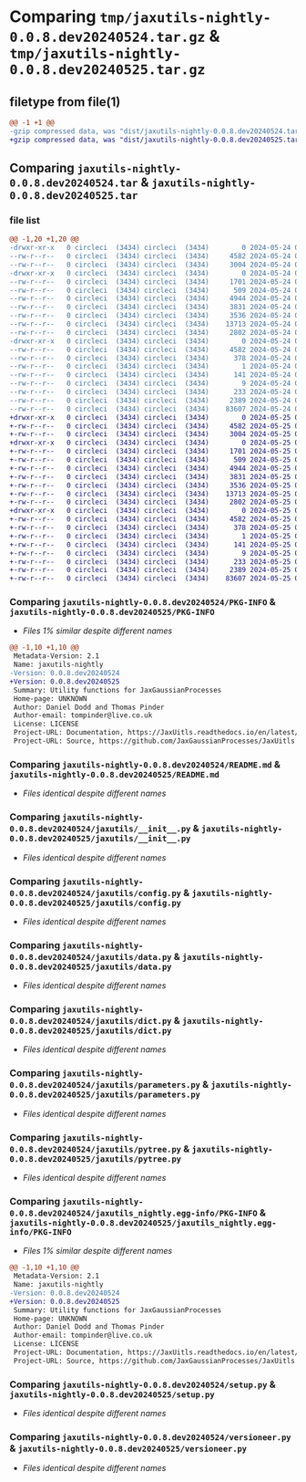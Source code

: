 # Comparing `tmp/jaxutils-nightly-0.0.8.dev20240524.tar.gz` & `tmp/jaxutils-nightly-0.0.8.dev20240525.tar.gz`

## filetype from file(1)

```diff
@@ -1 +1 @@
-gzip compressed data, was "dist/jaxutils-nightly-0.0.8.dev20240524.tar", last modified: Fri May 24 00:06:51 2024, max compression
+gzip compressed data, was "dist/jaxutils-nightly-0.0.8.dev20240525.tar", last modified: Sat May 25 00:06:43 2024, max compression
```

## Comparing `jaxutils-nightly-0.0.8.dev20240524.tar` & `jaxutils-nightly-0.0.8.dev20240525.tar`

### file list

```diff
@@ -1,20 +1,20 @@
-drwxr-xr-x   0 circleci  (3434) circleci  (3434)        0 2024-05-24 00:06:51.131870 jaxutils-nightly-0.0.8.dev20240524/
--rw-r--r--   0 circleci  (3434) circleci  (3434)     4582 2024-05-24 00:06:51.131870 jaxutils-nightly-0.0.8.dev20240524/PKG-INFO
--rw-r--r--   0 circleci  (3434) circleci  (3434)     3004 2024-05-24 00:06:42.000000 jaxutils-nightly-0.0.8.dev20240524/README.md
-drwxr-xr-x   0 circleci  (3434) circleci  (3434)        0 2024-05-24 00:06:51.135870 jaxutils-nightly-0.0.8.dev20240524/jaxutils/
--rw-r--r--   0 circleci  (3434) circleci  (3434)     1701 2024-05-24 00:06:42.000000 jaxutils-nightly-0.0.8.dev20240524/jaxutils/__init__.py
--rw-r--r--   0 circleci  (3434) circleci  (3434)      509 2024-05-24 00:06:51.135870 jaxutils-nightly-0.0.8.dev20240524/jaxutils/_version.py
--rw-r--r--   0 circleci  (3434) circleci  (3434)     4944 2024-05-24 00:06:42.000000 jaxutils-nightly-0.0.8.dev20240524/jaxutils/config.py
--rw-r--r--   0 circleci  (3434) circleci  (3434)     3831 2024-05-24 00:06:42.000000 jaxutils-nightly-0.0.8.dev20240524/jaxutils/data.py
--rw-r--r--   0 circleci  (3434) circleci  (3434)     3536 2024-05-24 00:06:42.000000 jaxutils-nightly-0.0.8.dev20240524/jaxutils/dict.py
--rw-r--r--   0 circleci  (3434) circleci  (3434)    13713 2024-05-24 00:06:42.000000 jaxutils-nightly-0.0.8.dev20240524/jaxutils/parameters.py
--rw-r--r--   0 circleci  (3434) circleci  (3434)     2802 2024-05-24 00:06:42.000000 jaxutils-nightly-0.0.8.dev20240524/jaxutils/pytree.py
-drwxr-xr-x   0 circleci  (3434) circleci  (3434)        0 2024-05-24 00:06:51.131870 jaxutils-nightly-0.0.8.dev20240524/jaxutils_nightly.egg-info/
--rw-r--r--   0 circleci  (3434) circleci  (3434)     4582 2024-05-24 00:06:51.000000 jaxutils-nightly-0.0.8.dev20240524/jaxutils_nightly.egg-info/PKG-INFO
--rw-r--r--   0 circleci  (3434) circleci  (3434)      378 2024-05-24 00:06:51.000000 jaxutils-nightly-0.0.8.dev20240524/jaxutils_nightly.egg-info/SOURCES.txt
--rw-r--r--   0 circleci  (3434) circleci  (3434)        1 2024-05-24 00:06:51.000000 jaxutils-nightly-0.0.8.dev20240524/jaxutils_nightly.egg-info/dependency_links.txt
--rw-r--r--   0 circleci  (3434) circleci  (3434)      141 2024-05-24 00:06:51.000000 jaxutils-nightly-0.0.8.dev20240524/jaxutils_nightly.egg-info/requires.txt
--rw-r--r--   0 circleci  (3434) circleci  (3434)        9 2024-05-24 00:06:51.000000 jaxutils-nightly-0.0.8.dev20240524/jaxutils_nightly.egg-info/top_level.txt
--rw-r--r--   0 circleci  (3434) circleci  (3434)      233 2024-05-24 00:06:51.131870 jaxutils-nightly-0.0.8.dev20240524/setup.cfg
--rw-r--r--   0 circleci  (3434) circleci  (3434)     2389 2024-05-24 00:06:42.000000 jaxutils-nightly-0.0.8.dev20240524/setup.py
--rw-r--r--   0 circleci  (3434) circleci  (3434)    83607 2024-05-24 00:06:42.000000 jaxutils-nightly-0.0.8.dev20240524/versioneer.py
+drwxr-xr-x   0 circleci  (3434) circleci  (3434)        0 2024-05-25 00:06:43.116804 jaxutils-nightly-0.0.8.dev20240525/
+-rw-r--r--   0 circleci  (3434) circleci  (3434)     4582 2024-05-25 00:06:43.116804 jaxutils-nightly-0.0.8.dev20240525/PKG-INFO
+-rw-r--r--   0 circleci  (3434) circleci  (3434)     3004 2024-05-25 00:06:36.000000 jaxutils-nightly-0.0.8.dev20240525/README.md
+drwxr-xr-x   0 circleci  (3434) circleci  (3434)        0 2024-05-25 00:06:43.120804 jaxutils-nightly-0.0.8.dev20240525/jaxutils/
+-rw-r--r--   0 circleci  (3434) circleci  (3434)     1701 2024-05-25 00:06:36.000000 jaxutils-nightly-0.0.8.dev20240525/jaxutils/__init__.py
+-rw-r--r--   0 circleci  (3434) circleci  (3434)      509 2024-05-25 00:06:43.120804 jaxutils-nightly-0.0.8.dev20240525/jaxutils/_version.py
+-rw-r--r--   0 circleci  (3434) circleci  (3434)     4944 2024-05-25 00:06:36.000000 jaxutils-nightly-0.0.8.dev20240525/jaxutils/config.py
+-rw-r--r--   0 circleci  (3434) circleci  (3434)     3831 2024-05-25 00:06:36.000000 jaxutils-nightly-0.0.8.dev20240525/jaxutils/data.py
+-rw-r--r--   0 circleci  (3434) circleci  (3434)     3536 2024-05-25 00:06:36.000000 jaxutils-nightly-0.0.8.dev20240525/jaxutils/dict.py
+-rw-r--r--   0 circleci  (3434) circleci  (3434)    13713 2024-05-25 00:06:36.000000 jaxutils-nightly-0.0.8.dev20240525/jaxutils/parameters.py
+-rw-r--r--   0 circleci  (3434) circleci  (3434)     2802 2024-05-25 00:06:36.000000 jaxutils-nightly-0.0.8.dev20240525/jaxutils/pytree.py
+drwxr-xr-x   0 circleci  (3434) circleci  (3434)        0 2024-05-25 00:06:43.116804 jaxutils-nightly-0.0.8.dev20240525/jaxutils_nightly.egg-info/
+-rw-r--r--   0 circleci  (3434) circleci  (3434)     4582 2024-05-25 00:06:43.000000 jaxutils-nightly-0.0.8.dev20240525/jaxutils_nightly.egg-info/PKG-INFO
+-rw-r--r--   0 circleci  (3434) circleci  (3434)      378 2024-05-25 00:06:43.000000 jaxutils-nightly-0.0.8.dev20240525/jaxutils_nightly.egg-info/SOURCES.txt
+-rw-r--r--   0 circleci  (3434) circleci  (3434)        1 2024-05-25 00:06:43.000000 jaxutils-nightly-0.0.8.dev20240525/jaxutils_nightly.egg-info/dependency_links.txt
+-rw-r--r--   0 circleci  (3434) circleci  (3434)      141 2024-05-25 00:06:43.000000 jaxutils-nightly-0.0.8.dev20240525/jaxutils_nightly.egg-info/requires.txt
+-rw-r--r--   0 circleci  (3434) circleci  (3434)        9 2024-05-25 00:06:43.000000 jaxutils-nightly-0.0.8.dev20240525/jaxutils_nightly.egg-info/top_level.txt
+-rw-r--r--   0 circleci  (3434) circleci  (3434)      233 2024-05-25 00:06:43.116804 jaxutils-nightly-0.0.8.dev20240525/setup.cfg
+-rw-r--r--   0 circleci  (3434) circleci  (3434)     2389 2024-05-25 00:06:36.000000 jaxutils-nightly-0.0.8.dev20240525/setup.py
+-rw-r--r--   0 circleci  (3434) circleci  (3434)    83607 2024-05-25 00:06:36.000000 jaxutils-nightly-0.0.8.dev20240525/versioneer.py
```

### Comparing `jaxutils-nightly-0.0.8.dev20240524/PKG-INFO` & `jaxutils-nightly-0.0.8.dev20240525/PKG-INFO`

 * *Files 1% similar despite different names*

```diff
@@ -1,10 +1,10 @@
 Metadata-Version: 2.1
 Name: jaxutils-nightly
-Version: 0.0.8.dev20240524
+Version: 0.0.8.dev20240525
 Summary: Utility functions for JaxGaussianProcesses
 Home-page: UNKNOWN
 Author: Daniel Dodd and Thomas Pinder
 Author-email: tompinder@live.co.uk
 License: LICENSE
 Project-URL: Documentation, https://JaxUitls.readthedocs.io/en/latest/
 Project-URL: Source, https://github.com/JaxGaussianProcesses/JaxUitls
```

### Comparing `jaxutils-nightly-0.0.8.dev20240524/README.md` & `jaxutils-nightly-0.0.8.dev20240525/README.md`

 * *Files identical despite different names*

### Comparing `jaxutils-nightly-0.0.8.dev20240524/jaxutils/__init__.py` & `jaxutils-nightly-0.0.8.dev20240525/jaxutils/__init__.py`

 * *Files identical despite different names*

### Comparing `jaxutils-nightly-0.0.8.dev20240524/jaxutils/config.py` & `jaxutils-nightly-0.0.8.dev20240525/jaxutils/config.py`

 * *Files identical despite different names*

### Comparing `jaxutils-nightly-0.0.8.dev20240524/jaxutils/data.py` & `jaxutils-nightly-0.0.8.dev20240525/jaxutils/data.py`

 * *Files identical despite different names*

### Comparing `jaxutils-nightly-0.0.8.dev20240524/jaxutils/dict.py` & `jaxutils-nightly-0.0.8.dev20240525/jaxutils/dict.py`

 * *Files identical despite different names*

### Comparing `jaxutils-nightly-0.0.8.dev20240524/jaxutils/parameters.py` & `jaxutils-nightly-0.0.8.dev20240525/jaxutils/parameters.py`

 * *Files identical despite different names*

### Comparing `jaxutils-nightly-0.0.8.dev20240524/jaxutils/pytree.py` & `jaxutils-nightly-0.0.8.dev20240525/jaxutils/pytree.py`

 * *Files identical despite different names*

### Comparing `jaxutils-nightly-0.0.8.dev20240524/jaxutils_nightly.egg-info/PKG-INFO` & `jaxutils-nightly-0.0.8.dev20240525/jaxutils_nightly.egg-info/PKG-INFO`

 * *Files 1% similar despite different names*

```diff
@@ -1,10 +1,10 @@
 Metadata-Version: 2.1
 Name: jaxutils-nightly
-Version: 0.0.8.dev20240524
+Version: 0.0.8.dev20240525
 Summary: Utility functions for JaxGaussianProcesses
 Home-page: UNKNOWN
 Author: Daniel Dodd and Thomas Pinder
 Author-email: tompinder@live.co.uk
 License: LICENSE
 Project-URL: Documentation, https://JaxUitls.readthedocs.io/en/latest/
 Project-URL: Source, https://github.com/JaxGaussianProcesses/JaxUitls
```

### Comparing `jaxutils-nightly-0.0.8.dev20240524/setup.py` & `jaxutils-nightly-0.0.8.dev20240525/setup.py`

 * *Files identical despite different names*

### Comparing `jaxutils-nightly-0.0.8.dev20240524/versioneer.py` & `jaxutils-nightly-0.0.8.dev20240525/versioneer.py`

 * *Files identical despite different names*

